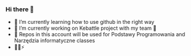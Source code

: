 ### Hi there 👋
- 🌱 I’m currently learning how to use github in the right way
- 🔭 I’m currently working on Kebattle project with my team :muscle:
- :open_file_folder: Repos in this account will be used for Podstawy Programowania and Narzędzia informatyczne classes
- :rainbow_flag::zap:
<!--
**klasycznienielogiczny/klasycznienielogiczny** is a ✨ _special_ ✨ repository because its `README.md` (this file) appears on your GitHub profile.

Here are some ideas to get you started:

- 🔭 I’m currently working on ...
- 
- 👯 I’m looking to collaborate on ...
- 🤔 I’m looking for help with ...
- 💬 Ask me about ...
- 📫 How to reach me: ...
- 😄 Pronouns: ...
- ⚡ Fun fact: ...
-->
